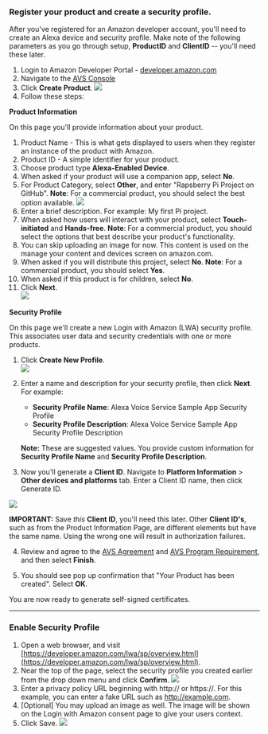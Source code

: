 ### Register your product and create a security profile.

After you've registered for an Amazon developer account, you'll need to create an Alexa device and security profile. Make note of the following parameters as you go through setup, **ProductID** and **ClientID** -- you'll need these later.

1. Login to Amazon Developer Portal - [developer.amazon.com](https://developer.amazon.com/login.html)
2. Navigate to the [AVS Console](https://developer.amazon.com/avs/home.html#/avs/home)
3. Click **Create Product**.
	![](assets/avs-choose-device.png)
4. Follow these steps:

**Product Information**

On this page you'll provide information about your product.

1. Product Name - This is what gets displayed to users when they register an instance of the product with Amazon.
2. Product ID - A simple identifier for your product.
3. Choose product type **Alexa-Enabled Device**.  
4. When asked if your product will use a companion app, select **No**.
5. For Product Category, select **Other**, and enter "Rapsberry Pi Project on GitHub". **Note**: For a commercial product, you should select the best option available.
   ![](https://m.media-amazon.com/images/G/01/mobile-apps/dex/avs/github/avs-product-screen-newUI-reducedSize.png)
6. Enter a brief description. For example: My first Pi project.  
7. When asked how users will interact with your product, select **Touch-initiated** and **Hands-free**. **Note**: For a commercial product, you should select the options that best describe your product's functionality.  
8. You can skip uploading an image for now. This content is used on the manage your content and devices screen on amazon.com.  
9. When asked if you will distribute this project, select **No**. **Note**: For a commercial product, you should select **Yes**.  
10. When asked if this product is for children, select **No**.   
11. Click **Next**.  
    ![](https://github.com/alexa/alexa-avs-sample-app/wiki/assets/avs-device-type-info-2.png)

**Security Profile**  

On this page we'll create a new Login with Amazon (LWA) security profile. This associates user data and security credentials with one or more products.

1. Click **Create New Profile**.  
	![](https://github.com/alexa/alexa-avs-sample-app/wiki/assets/avs-create-new-security-profile.png)

2. Enter a name and description for your security profile, then click **Next**. For example:
	 - **Security Profile Name**: Alexa Voice Service Sample App Security Profile
	 - **Security Profile Description**: Alexa Voice Service Sample App Security Profile Description

   **Note:** These are suggested values. You provide custom information for **Security Profile Name** and **Security Profile Description**.

3. Now you'll generate a **Client ID**. Navigate to **Platform Information** > **Other devices and platforms** tab. Enter a Client ID name, then click Generate ID.

![](https://m.media-amazon.com/images/G/01/mobile-apps/dex/avs/docs/avs-code-based-linking-other-generate-clientid._TTH_.png)

**IMPORTANT:** Save *this* **Client ID**, you'll need this later. Other **Client ID's**, such as from the Product Information Page, are different elements but have the same name. Using the wrong one will result in authorization failures.

4. Review and agree to the [AVS Agreement](https://developer.amazon.com/support/legal/alexa/alexa-voice-service/terms-and-agreements#Alexa%20Voice%20Service%20Agreement) and [AVS Program Requirement](https://developer.amazon.com/support/legal/alexa/alexa-voice-service/terms-and-agreements#Alexa%20Voice%20Service%20Program%20Requirements), and then select **Finish**.

5. You should see pop up confirmation that "Your Product has been created". Select **OK**.

You are now ready to generate self-signed certificates.

---

### Enable Security Profile

1. Open a web browser, and visit [https://developer.amazon.com/lwa/sp/overview.html](https://developer.amazon.com/lwa/sp/overview.html).  
2. Near the top of the page, select the security profile you created earlier from the drop down menu and click **Confirm**.
![](https://github.com/alexa/alexa-avs-sample-app/wiki/assets/avs-lwa-choose-security-profile.png)
3. Enter a privacy policy URL beginning with http:// or https://. For this example, you can enter a fake URL such as http://example.com.
4. [Optional] You may upload an image as well. The image will be shown on the Login with Amazon consent page to give your users context.
5. Click Save.
   ![](https://github.com/alexa/alexa-avs-sample-app/wiki/assets/avs-privacy-url.png)
